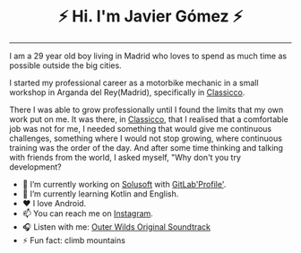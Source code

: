 # <h1 align="center">⚡ Hi. I'm Javier Gómez ⚡</h1>
---
I am a 29 year old boy living in Madrid who loves to spend as much time as possible outside the big cities.

I started my professional career as a motorbike mechanic in a small workshop in Arganda del Rey(Madrid), specifically in [Classicco](http://www.classicco.biz/).

There I was able to grow professionally until I found the limits that my own work put on me. It was there, in [Classicco](http://www.classicco.biz/), that I realised that a comfortable job was not for me, I needed something that would give me continuous challenges, something where I would not stop growing, where continuous training was the order of the day. And after some time thinking and talking with friends from the world, I asked myself, "Why don't you try development?



- 🔭 I’m currently working on [Solusoft](https://www.solusoft.es/inicio.aspx) with [GitLab'Profile'](https://gitlab.com/JGomezFernandez).
- 🌱 I’m currently learning Kotlin and English.
- ❤️ I love Android.
- 📫 You can reach me on [Instagram](https://www.instagram.com/wiillyfog/?hl=es).
- 🎧 Listen with me: [Outer Wilds Original Soundtrack](https://www.youtube.com/watch?v=36JtMdp70h0&list=PLer5UtBCZiMxCsYWKiEUXSbMkCETXvl8c)
- ⚡ Fun fact: climb mountains

